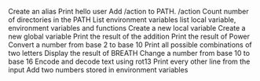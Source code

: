 Create an alias
Print hello user
Add /action to PATH. /action
Count number of directories in the PATH
List environment variables
list local variable, environment variables and functions
Create a new local variable
Create a new global variable
Print the result of the addition
Print the result of Power
Convert a number from base 2 to base 10
Print all possible combinations of two letters
Display the result of BREATH
Change a number from base 10 to base 16
Encode and decode text using rot13
Print every other line from the input
Add two numbers stored in environment variables
